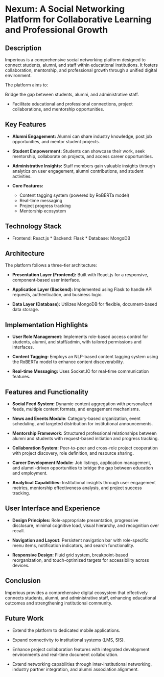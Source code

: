 #   Nexum: A Social Networking Platform for Collaborative Learning and Professional Growth

##   Description

  Imperious is a comprehensive social networking platform designed to connect students, alumni, and staff within educational institutions. It fosters collaboration, mentorship, and professional growth through a unified digital environment.

   The platform aims to:

   Bridge the gap between students, alumni, and administrative staff.
       
   * Facilitate educational and professional connections, project collaborations, and mentorship opportunities.

##   Key Features

   * **Alumni Engagement:** Alumni can share industry knowledge, post job opportunities, and mentor student projects.
       
   * **Student Empowerment:** Students can showcase their work, seek mentorship, collaborate on projects, and access career opportunities.
       
   * **Administrative Insights:** Staff members gain valuable insights through analytics on user engagement, alumni contributions, and student activities.
       
   * **Core Features:**
        * Content tagging system (powered by RoBERTa model)
        * Real-time messaging
        * Project progress tracking
        * Mentorship ecosystem

##   Technology Stack

   * Frontend: React.js
    * Backend: Flask
    * Database: MongoDB

##   Architecture

   The platform follows a three-tier architecture:

   * **Presentation Layer (Frontend):** Built with React.js for a responsive, component-based user interface.
      
   * **Application Layer (Backend):** Implemented using Flask to handle API requests, authentication, and business logic.
      
   * **Data Layer (Database):** Utilizes MongoDB for flexible, document-based data storage.

##   Implementation Highlights

   * **User Role Management:** Implements role-based access control for students, alumni, and staff/admin, with tailored permissions and interfaces.
       
   * **Content Tagging:** Employs an NLP-based content tagging system using the RoBERTa model to enhance content discoverability.
       
   * **Real-time Messaging:** Uses Socket.IO for real-time communication features.

##   Features and Functionality

   * **Social Feed System:** Dynamic content aggregation with personalized feeds, multiple content formats, and engagement mechanisms.
       
   * **News and Events Module:** Category-based organization, event scheduling, and targeted distribution for institutional announcements.
       
   * **Mentorship Framework:** Structured professional relationships between alumni and students with request-based initiation and progress tracking.
       
   * **Collaboration System:** Peer-to-peer and cross-role project cooperation with project discovery, role definition, and resource sharing.
       
   * **Career Development Module:** Job listings, application management, and alumni-driven opportunities to bridge the gap between education and employment.
       
   * **Analytical Capabilities:** Institutional insights through user engagement metrics, mentorship effectiveness analysis, and project success tracking.

##   User Interface and Experience

   * **Design Principles:** Role-appropriate presentation, progressive disclosure, minimal cognitive load, visual hierarchy, and recognition over recall.
       
   * **Navigation and Layout:** Persistent navigation bar with role-specific menu items, notification indicators, and search functionality.
       
   * **Responsive Design:** Fluid grid system, breakpoint-based reorganization, and touch-optimized targets for accessibility across devices.

##   Conclusion

   Imperious provides a comprehensive digital ecosystem that effectively connects students, alumni, and administrative staff, enhancing educational outcomes and strengthening institutional community.

##   Future Work

   * Extend the platform to dedicated mobile applications.
       
   * Expand connectivity to institutional systems (LMS, SIS).
       
   * Enhance project collaboration features with integrated development environments and real-time document collaboration.
       
   * Extend networking capabilities through inter-institutional networking, industry partner integration, and alumni association alignment.
